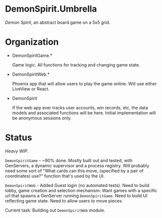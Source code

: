 # DemonSpirit.Umbrella

*Demon Spirit*, an abstract board game on a 5x5 grid.

# Organization

* DemonSpiritGame.*

  Game logic.  All functions for tracking and changing game state.
* DemonSpiritWeb.*

  Phoenix app that will allow users to play the game online.  Will use either LiveView or React.
* DemonSpirit

  If the web app ever tracks user accounts, win records, etc, the data models and associated functions
  will be here.  Initial implementation will be anonymous sessions only.

# Status

*Heavy WIP*. 

`DemonSpiritGame` - ~90% done. Mostly built out and tested, with GenServers, a dynamic supervisor and a process registry.  Will probably need some sort of "What cards can this move, (specified by a pair of coordinates) use?" function that's used by the UI.

`DemonSpiritWeb` - Added Guest login (no automated tests).  Need to build lobby, game creation and selection mechanism: Want games with a specific url that spawns a GenServer running `DemonSpiritGame`.  Need to build UI reflecting game state.  Need to allow users to move pieces.  

Current task:  Building out `DemonSpiritWeb` module.
